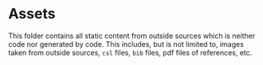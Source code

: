 # Assets

This folder contains all static content from outside sources which is
neither code nor generated by code. This includes, but is not limited to,
images taken from outside sources, `csl` files, `bib` files, pdf files of references, etc.